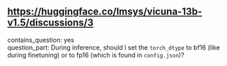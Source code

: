 ## https://huggingface.co/lmsys/vicuna-13b-v1.5/discussions/3

contains_question: yes  
question_part: During inference, should I set the `torch_dtype` to bf16 (like during finetuning) or to fp16 (which is found in `config.json`)?
